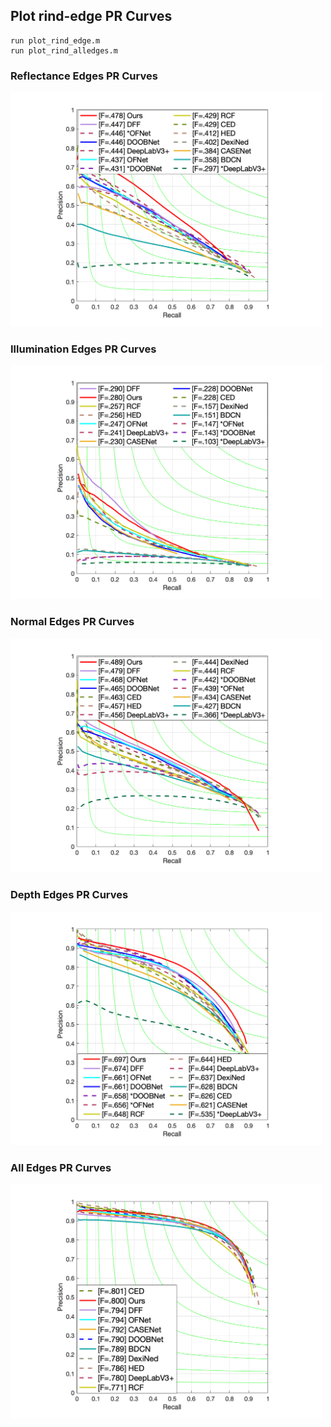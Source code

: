 ## Plot rind-edge PR Curves

```shell
run plot_rind_edge.m
run plot_rind_alledges.m
```

### Reflectance Edges PR Curves
<img src="reflectance.png" width="500">

### Illumination Edges PR Curves
<img src="illumination.png" width="500">

### Normal Edges PR Curves
<img src="normal.png" width="500">

### Depth Edges PR Curves
<img src="depth.png" width="500">

### All Edges PR Curves
<img src="all_edges.png" width="500">
